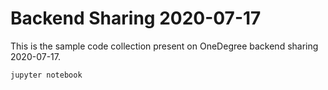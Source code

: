 # Backend Sharing 2020-07-17

This is the sample code collection present on OneDegree backend sharing 2020-07-17.

```
jupyter notebook
```
